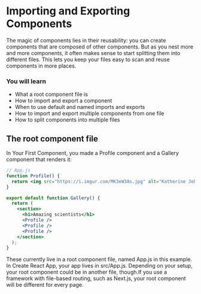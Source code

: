 # Importing and Exporting Components

The magic of components lies in their reusability:
you can create components that are composed of other components.
But as you nest more and more components,
it often makes sense to start splitting them into different files.
This lets you keep your files easy to scan and reuse components in more places.

### You will learn

- What a root component file is
- How to import and export a component
- When to use default and named imports and exports
- How to import and export multiple components from one file
- How to split components into multiple files

## The root component file

In Your First Component,
you made a Profile component
and a Gallery component that renders it:

```jsx
// App.js
function Profile() {
  return <img src="https://i.imgur.com/MK3eW3As.jpg" alt="Katherine Johnson" />;
}

export default function Gallery() {
  return (
    <section>
      <h1>Amazing scientists</h1>
      <Profile />
      <Profile />
      <Profile />
    </section>
  );
}
```

These currently live in a root component file,
named App.js in this example.
In Create React App, your app lives in src/App.js.
Depending on your setup, your root component could be in another file, though.If you use a framework with file-based routing, such as Next.js,
your root component will be different for every page.
